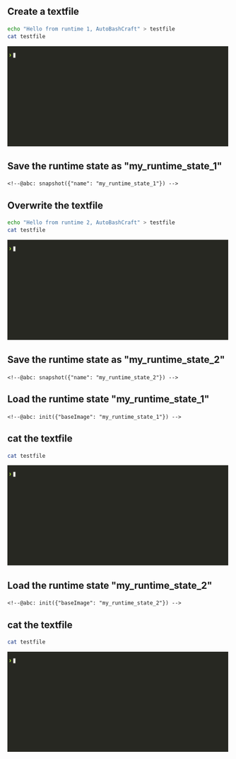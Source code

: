 ## Create a textfile

<!--@abc: exec() -->
```bash
echo "Hello from runtime 1, AutoBashCraft" > testfile
cat testfile
```

<img src="./assets/save_test_0.gif" width="500"/>


## Save the runtime state as "my_runtime_state_1"
`<!--@abc: snapshot({"name": "my_runtime_state_1"}) -->`
<!--@abc: snapshot({"name": "my_runtime_state_1"}) -->

## Overwrite the textfile
<!--@abc: exec() -->
```bash
echo "Hello from runtime 2, AutoBashCraft" > testfile
cat testfile
```

<img src="./assets/save_test_2.gif" width="500"/>


## Save the runtime state as "my_runtime_state_2"
`<!--@abc: snapshot({"name": "my_runtime_state_2"}) -->`
<!--@abc: snapshot({"name": "my_runtime_state_2"}) -->

## Load the runtime state "my_runtime_state_1"
`<!--@abc: init({"baseImage": "my_runtime_state_1"}) -->`
<!--@abc: init({"baseImage": "my_runtime_state_1"}) -->

## cat the textfile
<!--@abc: exec() -->
```bash
cat testfile
```

<img src="./assets/save_test_5.gif" width="500"/>

## Load the runtime state "my_runtime_state_2"
`<!--@abc: init({"baseImage": "my_runtime_state_2"}) -->`
<!--@abc: init({"baseImage": "my_runtime_state_2"}) -->

## cat the textfile
<!--@abc: exec() -->
```bash
cat testfile
```

<img src="./assets/save_test_7.gif" width="500"/>